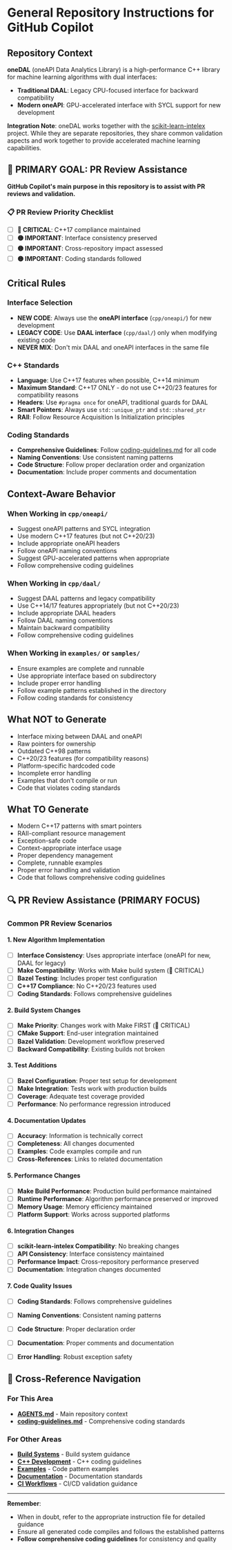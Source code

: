 # General Repository Instructions for GitHub Copilot

## Repository Context

**oneDAL** (oneAPI Data Analytics Library) is a high-performance C++ library for machine learning algorithms with dual interfaces:

- **Traditional DAAL**: Legacy CPU-focused interface for backward compatibility
- **Modern oneAPI**: GPU-accelerated interface with SYCL support for new development

**Integration Note**: oneDAL works together with the [scikit-learn-intelex](https://github.com/intel/scikit-learn-intelex) project. While they are separate repositories, they share common validation aspects and work together to provide accelerated machine learning capabilities.

## 🎯 **PRIMARY GOAL: PR Review Assistance**

**GitHub Copilot's main purpose in this repository is to assist with PR reviews and validation.**

### 📋 **PR Review Priority Checklist**
- [ ] **🔴 CRITICAL**: C++17 compliance maintained
- [ ] **🟡 IMPORTANT**: Interface consistency preserved
- [ ] **🟡 IMPORTANT**: Cross-repository impact assessed
- [ ] **🟡 IMPORTANT**: Coding standards followed

## Critical Rules

### Interface Selection
- **NEW CODE**: Always use the **oneAPI interface** (`cpp/oneapi/`) for new development
- **LEGACY CODE**: Use **DAAL interface** (`cpp/daal/`) only when modifying existing code
- **NEVER MIX**: Don't mix DAAL and oneAPI interfaces in the same file

### C++ Standards
- **Language**: Use C++17 features when possible, C++14 minimum
- **Maximum Standard**: C++17 ONLY - do not use C++20/23 features for compatibility reasons
- **Headers**: Use `#pragma once` for oneAPI, traditional guards for DAAL
- **Smart Pointers**: Always use `std::unique_ptr` and `std::shared_ptr`
- **RAII**: Follow Resource Acquisition Is Initialization principles

### Coding Standards
- **Comprehensive Guidelines**: Follow [coding-guidelines.md](coding-guidelines.md) for all code
- **Naming Conventions**: Use consistent naming patterns
- **Code Structure**: Follow proper declaration order and organization
- **Documentation**: Include proper comments and documentation

## Context-Aware Behavior

### When Working in `cpp/oneapi/`
- Suggest oneAPI patterns and SYCL integration
- Use modern C++17 features (but not C++20/23)
- Include appropriate oneAPI headers
- Follow oneAPI naming conventions
- Suggest GPU-accelerated patterns when appropriate
- Follow comprehensive coding guidelines

### When Working in `cpp/daal/`
- Suggest DAAL patterns and legacy compatibility
- Use C++14/17 features appropriately (but not C++20/23)
- Include appropriate DAAL headers
- Follow DAAL naming conventions
- Maintain backward compatibility
- Follow comprehensive coding guidelines


### When Working in `examples/` or `samples/`
- Ensure examples are complete and runnable
- Use appropriate interface based on subdirectory
- Include proper error handling
- Follow example patterns established in the directory
- Follow coding standards for consistency

## What NOT to Generate

- Interface mixing between DAAL and oneAPI
- Raw pointers for ownership
- Outdated C++98 patterns
- C++20/23 features (for compatibility reasons)
- Platform-specific hardcoded code
- Incomplete error handling
- Examples that don't compile or run
- Code that violates coding standards

## What TO Generate

- Modern C++17 patterns with smart pointers
- RAII-compliant resource management
- Exception-safe code
- Context-appropriate interface usage
- Proper dependency management
- Complete, runnable examples
- Proper error handling and validation
- Code that follows comprehensive coding guidelines

## 🔍 **PR Review Assistance (PRIMARY FOCUS)**

### Common PR Review Scenarios

#### **1. New Algorithm Implementation**
- [ ] **Interface Consistency**: Uses appropriate interface (oneAPI for new, DAAL for legacy)
- [ ] **Make Compatibility**: Works with Make build system (🔴 CRITICAL)
- [ ] **Bazel Testing**: Includes proper test configuration
- [ ] **C++17 Compliance**: No C++20/23 features used
- [ ] **Coding Standards**: Follows comprehensive guidelines

#### **2. Build System Changes**
- [ ] **Make Priority**: Changes work with Make FIRST (🔴 CRITICAL)
- [ ] **CMake Support**: End-user integration maintained
- [ ] **Bazel Validation**: Development workflow preserved
- [ ] **Backward Compatibility**: Existing builds not broken

#### **3. Test Additions**
- [ ] **Bazel Configuration**: Proper test setup for development
- [ ] **Make Integration**: Tests work with production builds
- [ ] **Coverage**: Adequate test coverage provided
- [ ] **Performance**: No performance regression introduced

#### **4. Documentation Updates**
- [ ] **Accuracy**: Information is technically correct
- [ ] **Completeness**: All changes documented
- [ ] **Examples**: Code examples compile and run
- [ ] **Cross-References**: Links to related documentation

#### **5. Performance Changes**
- [ ] **Make Build Performance**: Production build performance maintained
- [ ] **Runtime Performance**: Algorithm performance preserved or improved
- [ ] **Memory Usage**: Memory efficiency maintained
- [ ] **Platform Support**: Works across supported platforms

#### **6. Integration Changes**
- [ ] **scikit-learn-intelex Compatibility**: No breaking changes
- [ ] **API Consistency**: Interface consistency maintained
- [ ] **Performance Impact**: Cross-repository performance preserved
- [ ] **Documentation**: Integration changes documented

#### **7. Code Quality Issues**
- [ ] **Coding Standards**: Follows comprehensive guidelines
- [ ] **Naming Conventions**: Consistent naming patterns
- [ ] **Code Structure**: Proper declaration order
- [ ] **Documentation**: Proper comments and documentation
- [ ] **Error Handling**: Robust exception safety


## 🔄 **Cross-Reference Navigation**

### For This Area
- **[AGENTS.md](../../AGENTS.md)** - Main repository context
- **[coding-guidelines.md](coding-guidelines.md)** - Comprehensive coding standards

### For Other Areas
- **[Build Systems](../../.github/instructions/build-systems.md)** - Build system guidance
- **[C++ Development](../../.github/instructions/cpp.md)** - C++ coding guidelines
- **[Examples](../../.github/instructions/examples.md)** - Code pattern examples
- **[Documentation](../../.github/instructions/documentation.md)** - Documentation standards
- **[CI Workflows](../../.github/instructions/ci-workflows.md)** - CI/CD validation guidance

---

**Remember**: 
- When in doubt, refer to the appropriate instruction file for detailed guidance
- Ensure all generated code compiles and follows the established patterns
- **Follow comprehensive coding guidelines** for consistency and quality
